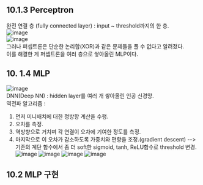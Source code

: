 ## 10.1.3 Perceptron  
완전 연결 층 (fully connected layer) : input ~ threshold까지의 한 층.  
![image](https://github.com/user-attachments/assets/57c79388-2add-4fa9-988b-24d85c05606c)  
![image](https://github.com/user-attachments/assets/69a820af-815c-41d4-81e3-4c5d6800ee89)  
그러나 퍼셉트론은 단순한 논리합(XOR)과 같은 문제들을 풀 수 없다고 알려졌다.  
이를 해결한 게 퍼셉트론을 여러 층으로 쌓아올린 MLP이다.  

## 10. 1.4 MLP  
![image](https://github.com/user-attachments/assets/f0278149-8f87-45c1-b195-cb2f4a398a60)  
DNN(Deep NN) : hidden layer를 여러 개 쌓아올린 인공 신경망.  
역전파 알고리즘 : 
1. 먼저 미니배치에 대한 정방향 계산을 수행.
2. 오차를 측정.
3. 역방향으로 거치며 각 연결이 오차에 기여한 정도를 측정.
4. 마지막으로 이 오차가 감소하도록 가중치와 편향을 조정.(gradient descent) --> 기존의 계단 함수에서 좀 더 soft한 sigmoid, tanh, ReLU함수로 threshold 변경.
![image](https://github.com/user-attachments/assets/2e6a3ba2-faa5-43e0-bdec-8b9bbeeae91a)
![image](https://github.com/user-attachments/assets/bf352cca-9980-400b-b03b-8fe704711f27)
![image](https://github.com/user-attachments/assets/5476412c-a2ec-4f10-a51e-fc4fec0c746a)
![image](https://github.com/user-attachments/assets/ac7a876f-74f1-4b6e-9e99-c9d5cf2ff429)

## 10.2 MLP 구현  





